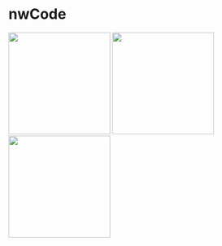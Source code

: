 # nwCode
<img src = "https://user-images.githubusercontent.com/79279060/180449817-489419d7-1e08-4065-bc88-b65545b9ff0f.png" width=200> <img src ="https://user-images.githubusercontent.com/79279060/180449957-c6e4e242-0f57-4f28-acad-35185c9d3523.png" width=200> <img src = "https://sun9-70.userapi.com/impf/9012toE48bzS-9bWPBu2rtfPDnlBqFOEE4ZxeA/XaCrLyvLH1w.jpg?size=720x1480&quality=95&sign=98502acc5f335bff384cdef519fc93d5&type=album" width=200>
